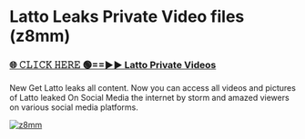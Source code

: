 # Latto Leaks Private Video files (z8mm)

<h3><a href="https://mediafirerr.pages.dev?q=Latto&ref=R42" rel="nofollow">🌐 𝙲𝙻𝙸𝙲𝙺 𝙷𝙴𝚁𝙴 🟢==►► Latto Private Videos</a></h3>

New Get Latto leaks all content. Now you can access all videos and pictures of Latto leaked On Social Media the internet by storm and amazed viewers on various social media platforms.

[![z8mm](https://github.com/user-attachments/assets/26341bd8-4b91-4a20-822e-3fd5d525dd40)](https://mediafirerr.pages.dev?q=Latto&ref=R42)


